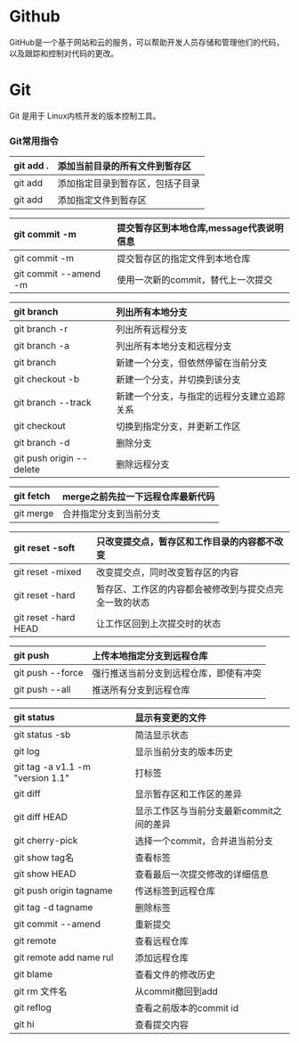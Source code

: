 # Github

GitHub是一个基于网站和云的服务，可以帮助开发人员存储和管理他们的代码，以及跟踪和控制对代码的更改。

# Git

Git 是用于 Linux内核开发的版本控制工具。

### Git常用指令

| git add .       | 添加当前目录的所有文件到暂存区   |
| :-------------- | :------------------------------- |
| git add <dir>   | 添加指定目录到暂存区，包括子目录 |
| git add <file1> | 添加指定文件到暂存区             |

| git commit -m <message>         | 提交暂存区到本地仓库,message代表说明信息 |
| :------------------------------ | :--------------------------------------- |
| git commit <file1> -m <message> | 提交暂存区的指定文件到本地仓库           |
| git commit --amend -m <message> | 使用一次新的commit，替代上一次提交       |

| git branch                                 | 列出所有本地分支                           |
| :----------------------------------------- | :----------------------------------------- |
| git branch -r                              | 列出所有远程分支                           |
| git branch -a                              | 列出所有本地分支和远程分支                 |
| git branch <branch-name>                   | 新建一个分支，但依然停留在当前分支         |
| git checkout -b <branch-name>              | 新建一个分支，并切换到该分支               |
| git branch --track <branch><remote-branch> | 新建一个分支，与指定的远程分支建立追踪关系 |
| git checkout <branch-name>                 | 切换到指定分支，并更新工作区               |
| git branch -d <branch-name>                | 删除分支                                   |
| git push origin --delete <branch-name>     | 删除远程分支                               |

| git fetch <remote> | merge之前先拉一下远程仓库最新代码 |
| :----------------- | :-------------------------------- |
| git merge <branch> | 合并指定分支到当前分支            |

| git reset -soft <commit>  | 只改变提交点，暂存区和工作目录的内容都不改变           |
| :------------------------ | :----------------------------------------------------- |
| git reset -mixed <commit> | 改变提交点，同时改变暂存区的内容                       |
| git reset -hard <commit>  | 暂存区、工作区的内容都会被修改到与提交点完全一致的状态 |
| git reset -hard HEAD      | 让工作区回到上次提交时的状态                           |

| git push <remote><branch> | 上传本地指定分支到远程仓库             |
| :------------------------ | :------------------------------------- |
| git push <remote> --force | 强行推送当前分支到远程仓库，即使有冲突 |
| git push <remote> --all   | 推送所有分支到远程仓库                 |

| git status                       | 显示有变更的文件                         |
| :------------------------------- | :--------------------------------------- |
| git status -sb                   | 简洁显示状态                             |
| git log                          | 显示当前分支的版本历史                   |
| git tag -a v1.1 -m "version 1.1" | 打标签                                   |
| git diff                         | 显示暂存区和工作区的差异                 |
| git diff HEAD                    | 显示工作区与当前分支最新commit之间的差异 |
| git cherry-pick <commit>         | 选择一个commit，合并进当前分支           |
| git show tag名                   | 查看标签                                 |
| git show HEAD                    | 查看最后一次提交修改的详细信息           |
| git push origin tagname          | 传送标签到远程仓库                       |
| git tag -d tagname               | 删除标签                                 |
| git commit --amend               | 重新提交                                 |
| git remote                       | 查看远程仓库                             |
| git remote add name rul          | 添加远程仓库                             |
| git blame                        | 查看文件的修改历史                       |
| git rm 文件名                    | 从commit撤回到add                        |
| git reflog                       | 查看之前版本的commit id                  |
| git hi                           | 查看提交内容                             |



